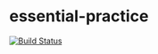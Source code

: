 # essential-practice
[![Build Status](https://app.bitrise.io/app/947830539f35e06b/status.svg?token=7HEs50oCPiKWKQ5-A8ioPQ&branch=master)](https://app.bitrise.io/app/947830539f35e06b)
